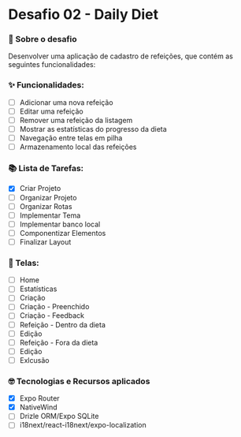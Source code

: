 # Desafio 02 - Daily Diet

### 🚀 Sobre o desafio
Desenvolver uma aplicação de cadastro de refeições, que contém as seguintes funcionalidades:

### ✨ Funcionalidades:

- [ ] Adicionar uma nova refeição
- [ ] Editar uma refeição
- [ ] Remover uma refeição da listagem
- [ ] Mostrar as estatísticas do progresso da dieta
- [ ] Navegação entre telas em pilha
- [ ] Armazenamento local das refeições

### 📚 Lista de Tarefas:

- [X]  Criar Projeto 
- [ ]  Organizar Projeto 
- [ ]  Organizar Rotas
- [ ]  Implementar Tema
- [ ]  Implementar banco local
- [ ]  Componentizar Elementos
- [ ]  Finalizar Layout

### 📱 Telas:

- [ ]  Home 
- [ ]  Estatísticas 
- [ ]  Criação
- [ ]  Criação - Preenchido
- [ ]  Criação - Feedback
- [ ]  Refeição - Dentro da dieta
- [ ]  Edição
- [ ]  Refeição - Fora da dieta
- [ ]  Edição
- [ ]  Exlcusão

### 🤓 Tecnologias e Recursos aplicados

- [X]  Expo Router
- [X]  NativeWind
- [ ]  Drizle ORM/Expo SQLite
- [ ]  i18next/react-i18next/expo-localization